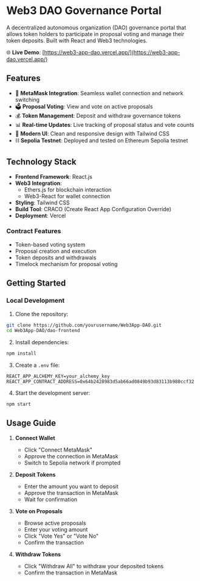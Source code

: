 # Web3 DAO Governance Portal

A decentralized autonomous organization (DAO) governance portal that allows token holders to participate in proposal voting and manage their token deposits. Built with React and Web3 technologies.

🌐 **Live Demo**: [https://web3-app-dao.vercel.app/](https://web3-app-dao.vercel.app/)

## Features

- 🦊 **MetaMask Integration**: Seamless wallet connection and network switching
- 🗳️ **Proposal Voting**: View and vote on active proposals
- 💰 **Token Management**: Deposit and withdraw governance tokens
- 📊 **Real-time Updates**: Live tracking of proposal status and vote counts
- 🎨 **Modern UI**: Clean and responsive design with Tailwind CSS
- ⛓️ **Sepolia Testnet**: Deployed and tested on Ethereum Sepolia testnet

## Technology Stack

- **Frontend Framework**: React.js
- **Web3 Integration**: 
  - Ethers.js for blockchain interaction
  - Web3-React for wallet connection
- **Styling**: Tailwind CSS
- **Build Tool**: CRACO (Create React App Configuration Override)
- **Deployment**: Vercel

### Contract Features
- Token-based voting system
- Proposal creation and execution
- Token deposits and withdrawals
- Timelock mechanism for proposal voting

## Getting Started

### Local Development

1. Clone the repository:
```bash
git clone https://github.com/yourusername/Web3App-DAO.git
cd Web3App-DAO/dao-frontend
```

2. Install dependencies:
```bash
npm install
```

3. Create a `.env` file:
```env
REACT_APP_ALCHEMY_KEY=your_alchemy_key
REACT_APP_CONTRACT_ADDRESS=0x64b2428983d5ab66ad0849b93d83113b980ccf32
```

4. Start the development server:
```bash
npm start
```

## Usage Guide

1. **Connect Wallet**
   - Click "Connect MetaMask"
   - Approve the connection in MetaMask
   - Switch to Sepolia network if prompted

2. **Deposit Tokens**
   - Enter the amount you want to deposit
   - Approve the transaction in MetaMask
   - Wait for confirmation

3. **Vote on Proposals**
   - Browse active proposals
   - Enter your voting amount
   - Click "Vote Yes" or "Vote No"
   - Confirm the transaction

4. **Withdraw Tokens**
   - Click "Withdraw All" to withdraw your deposited tokens
   - Confirm the transaction in MetaMask
